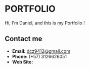 # PORTFOLIO

Hi, I'm Daniel, and this is my Portfolio ! 

## Contact me

* **Email:** dcz9412@gmail.com
* **Phone:** (+57) 3126626051  
* **Web Site:**   
